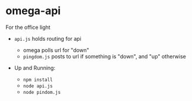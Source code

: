 # omega-api
For the office light
 
 - `api.js` holds routing for api
    - omega polls url for "down"
    - `pingdom.js` posts to url if something is "down", and "up" otherwise

 - Up and Running: 
    - `npm install`
    - `node api.js`
    - `node pindom.js`